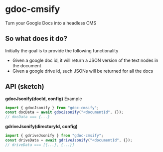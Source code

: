 # gdoc-cmsify

Turn your Google Docs into a headless CMS

## So what does it do?

Initially the goal is to provide the following functionality

- Given a google doc id, it will return a JSON version of the text nodes in the document
- Given a google drive id, such JSONs will be returned for all the docs

## API (sketch)

**gdocJsonify(docId, config)**
Example

```javascript
import { gdocJsonify } from "gdoc-cmsify";
const docData = await gdocJsonify("<documentId", {});
// docData === {...}
```

**gdriveJsonify(directoryId, config)**

```javascript
import { gdriveJsonify } from "gdoc-cmsify";
const driveData = await gdriveJsonify("<documentId", {});
// driveData === [{...}, {...}]
```
